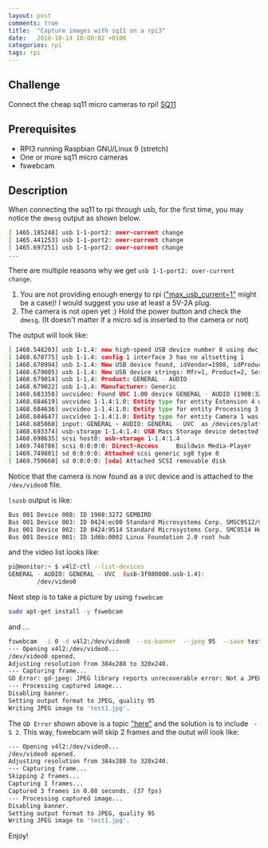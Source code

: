 ```yaml
---
layout: post
comments: true
title:  "Capture images with sq11 on a rpi3"
date:   2018-10-14 10:00:02 +0100
categories: rpi
tags: rpi
---
```


## Challenge
Connect the cheap sq11 micro cameras to rpi! [SQ11][sq11-ebay]

## Prerequisites
* RPI3 running Raspbian GNU/Linux 9 (stretch)
* One or more sq11 micro cameras
* fswebcam

## Description

When connecting the sq11 to rpi through usb, for the first time, you may notice the `dmesg` output as shown below.

```bash
[ 1465.185248] usb 1-1-port2: over-current change
[ 1465.441253] usb 1-1-port2: over-current change
[ 1465.697251] usb 1-1-port2: over-current change
...
```

There are multiple reasons why we get `usb 1-1-port2: over-current change`.
1. You are not providing enough energy to rpi (["max_usb_current=1"](https://raspberrypi.stackexchange.com/questions/43609/what-could-be-causing-over-current-change-all-the-sudden) might be a case)! I would suggest you use at least a 5V-2A plug.
2. The camera is not open yet :) Hold the power button and check the `dmesg`. (It doesn't  matter if a micro sd is inserted to the camera or not)

The output will look like:

```bash
[ 1468.548203] usb 1-1.4: new high-speed USB device number 8 using dwc_otg
[ 1468.678775] usb 1-1.4: config 1 interface 3 has no altsetting 1
[ 1468.678994] usb 1-1.4: New USB device found, idVendor=1908, idProduct=3272
[ 1468.679005] usb 1-1.4: New USB device strings: Mfr=1, Product=2, SerialNumber=0
[ 1468.679014] usb 1-1.4: Product: GENERAL - AUDIO
[ 1468.679022] usb 1-1.4: Manufacturer: Generic
[ 1468.683358] uvcvideo: Found UVC 1.00 device GENERAL - AUDIO (1908:3272)
[ 1468.684619] uvcvideo 1-1.4:1.0: Entity type for entity Extension 4 was not initialized!
[ 1468.684636] uvcvideo 1-1.4:1.0: Entity type for entity Processing 3 was not initialized!
[ 1468.684647] uvcvideo 1-1.4:1.0: Entity type for entity Camera 1 was not initialized!
[ 1468.685060] input: GENERAL - AUDIO: GENERAL - UVC  as /devices/platform/soc/3f980000.usb/usb1/1-1/1-1.4/1-1.4:1.0/input/input4
[ 1468.693374] usb-storage 1-1.4:1.4: USB Mass Storage device detected
[ 1468.698635] scsi host0: usb-storage 1-1.4:1.4
[ 1469.748786] scsi 0:0:0:0: Direct-Access     Buildwin Media-Player     1.00 PQ: 0 ANSI: 4
[ 1469.749801] sd 0:0:0:0: Attached scsi generic sg0 type 0
[ 1469.750660] sd 0:0:0:0: [sda] Attached SCSI removable disk
```

Notice that the camera is now found as a `UVC` device and is attached to the `/dev/video0` file.

`lsusb` output is like:

```bash
Bus 001 Device 008: ID 1908:3272 GEMBIRD
Bus 001 Device 003: ID 0424:ec00 Standard Microsystems Corp. SMSC9512/9514 Fast Ethernet Adapter
Bus 001 Device 002: ID 0424:9514 Standard Microsystems Corp. SMC9514 Hub
Bus 001 Device 001: ID 1d6b:0002 Linux Foundation 2.0 root hub
```

and the video list looks like:

```bash
pi@monitor:~ $ v4l2-ctl --list-devices
GENERAL - AUDIO: GENERAL - UVC  (usb-3f980000.usb-1.4):
        /dev/video0
```

Next step is to take a picture by using `fswebcam`

```bash
sudo apt-get install -y fswebcam
```

and ...

```bash
fswebcam  -i 0 -d v4l2:/dev/video0  --no-banner  --jpeg 95  --save test1.jpg
--- Opening v4l2:/dev/video0...
/dev/video0 opened.
Adjusting resolution from 384x288 to 320x240.
--- Capturing frame...
GD Error: gd-jpeg: JPEG library reports unrecoverable error: Not a JPEG file: starts with 0x31 0xcdCaptured frame in 0.00 seconds.
--- Processing captured image...
Disabling banner.
Setting output format to JPEG, quality 95
Writing JPEG image to 'test1.jpg'.
```

The `GD Error` shown above is a topic ["here"](https://www.raspberrypi.org/forums/viewtopic.php?t=60076) and the solution is to include ` -S 2`. This way, fswebcam will skip 2 frames and the outut will look like:

```bash
--- Opening v4l2:/dev/video0...
/dev/video0 opened.
Adjusting resolution from 384x288 to 320x240.
--- Capturing frame...
Skipping 2 frames...
Capturing 1 frames...
Captured 3 frames in 0.08 seconds. (37 fps)
--- Processing captured image...
Disabling banner.
Setting output format to JPEG, quality 95
Writing JPEG image to 'test1.jpg'.
```

Enjoy!

[sq11-ebay]: https://www.ebay.com/sch/i.html?_nkw=sq11&_sop=15
